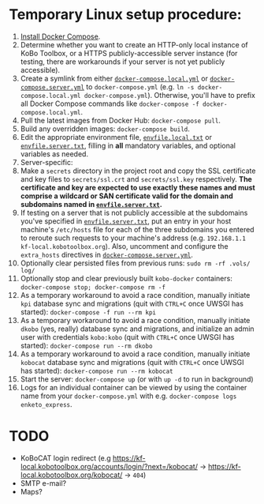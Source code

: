 # Temporary Linux setup procedure:
1. [Install Docker Compose](https://docs.docker.com/compose/install/).
2. Determine whether you want to create an HTTP-only local instance of KoBo Toolbox, or a HTTPS publicly-accessible server instance (for testing, there are workarounds if your server is not yet publicly accessible).
2. Create a symlink from either [`docker-compose.local.yml`](./docker-compose.local.yml) or [`docker-compose.server.yml`](./docker-compose.server.yml) to `docker-compose.yml` (e.g. `ln -s docker-compose.local.yml docker-compose.yml`). Otherwise, you'll have to prefix all Docker Compose commands like `docker-compose -f docker-compose.local.yml`.
3. Pull the latest images from Docker Hub: `docker-compose pull`.
4. Build any overridden images: `docker-compose build`.
3. Edit the appropriate environment file, [`envfile.local.txt`](./envfile.local.txt) or [`envfile.server.txt`](./envfile.server.txt), filling in **all** mandatory variables, and optional variables as needed.
4. Server-specific:
  1. Make a `secrets` directory in the project root and copy the SSL certificate and key files to `secrets/ssl.crt` and `secrets/ssl.key` respectively. **The certificate and key are expected to use exactly these names and must comprise a wildcard or SAN certificate valid for the domain and subdomains named in [`envfile.server.txt`](./envfile.server.txt).**
  2. If testing on a server that is not publicly accessible at the subdomains you've specified in [`envfile.server.txt`](./envfile.server.txt), put an entry in your host machine's `/etc/hosts` file for each of the three subdomains you entered to reroute such requests to your machine's address (e.g. `192.168.1.1 kf-local.kobotoolbox.org`). Also, uncomment and configure the `extra_hosts` directives in [`docker-compose.server.yml`](./docker-compose.server.yml).
5. Optionally clear persisted files from previous runs: `sudo rm -rf .vols/ log/`
6. Optionally stop and clear previously built `kobo-docker` containers: `docker-compose stop; docker-compose rm -f`
7. As a temporary workaround to avoid a race condition, manually initiate `kpi` database sync and migrations (quit with `CTRL+C` once UWSGI has started): `docker-compose -f run --rm kpi`
8. As a temporary workaround to avoid a race condition, manually initiate `dkobo` (yes, really) database sync and migrations, and initialize an admin user with credentials `kobo:kobo` (quit with `CTRL+C` once UWSGI has started): `docker-compose run --rm dkobo`
9. As a temporary workaround to avoid a race condition, manually initiate `kobocat` database sync and migrations (quit with `CTRL+C` once UWSGI has started): `docker-compose run --rm kobocat`
10. Start the server: `docker-compose up` (or with `up -d` to run in background)
11. Logs for an individual container can be viewed by using the container name from your `docker-compose.yml` with e.g. `docker-compose logs enketo_express`.

# TODO
* KoBoCAT login redirect (e.g https://kf-local.kobotoolbox.org/accounts/login/?next=/kobocat/ -> https://kf-local.kobotoolbox.org/kobocat/ -> `404`)
* SMTP e-mail?
* Maps?
